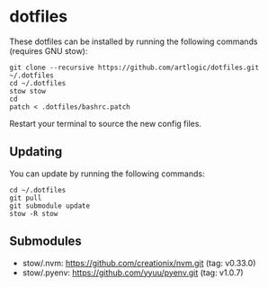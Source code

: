 # dotfiles

These dotfiles can be installed by running the following commands (requires GNU stow):

```
git clone --recursive https://github.com/artlogic/dotfiles.git ~/.dotfiles
cd ~/.dotfiles
stow stow
cd
patch < .dotfiles/bashrc.patch
```

Restart your terminal to source the new config files.

## Updating

You can update by running the following commands:

```
cd ~/.dotfiles
git pull
git submodule update
stow -R stow
```

## Submodules

* stow/.nvm: https://github.com/creationix/nvm.git (tag: v0.33.0)
* stow/.pyenv: https://github.com/yyuu/pyenv.git (tag: v1.0.7)

